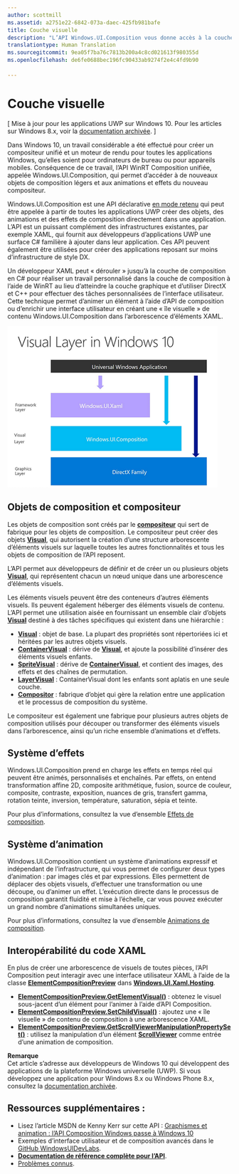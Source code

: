 ```yaml
---
author: scottmill
ms.assetid: a2751e22-6842-073a-daec-425fb981bafe
title: Couche visuelle
description: "L’API Windows.UI.Composition vous donne accès à la couche de composition comprise entre la couche d’infrastructure (XAML) et la couche graphique (DirectX)."
translationtype: Human Translation
ms.sourcegitcommit: 9ea05f7ba76c7813b200a4c8cd021613f980355d
ms.openlocfilehash: de6fe0688bec196fc90433ab9274f2e4c4fd9b90

---
```

# <a name="visual-layer"></a>Couche visuelle

\[ Mise à jour pour les applications UWP sur Windows 10. Pour les articles sur Windows 8.x, voir la [documentation archivée](http://go.microsoft.com/fwlink/p/?linkid=619132). \]

Dans Windows 10, un travail considérable a été effectué pour créer un compositeur unifié et un moteur de rendu pour toutes les applications Windows, qu’elles soient pour ordinateurs de bureau ou pour appareils mobiles. Conséquence de ce travail, l’API WinRT Composition unifiée, appelée Windows.UI.Composition, qui permet d’accéder à de nouveaux objets de composition légers et aux animations et effets du nouveau compositeur.

Windows.UI.Composition est une API déclarative [en mode retenu](https://msdn.microsoft.com/library/windows/desktop/ff684178.aspx) qui peut être appelée à partir de toutes les applications UWP créer des objets, des animations et des effets de composition directement dans une application. L’API est un puissant complément des infrastructures existantes, par exemple XAML, qui fournit aux développeurs d’applications UWP une surface C# familière à ajouter dans leur application. Ces API peuvent également être utilisées pour créer des applications reposant sur moins d’infrastructure de style DX.

Un développeur XAML peut « dérouler » jusqu’à la couche de composition en C# pour réaliser un travail personnalisé dans la couche de composition à l’aide de WinRT au lieu d’atteindre la couche graphique et d’utiliser DirectX et C++ pour effectuer des tâches personnalisées de l’interface utilisateur. Cette technique permet d’animer un élément à l’aide d’API de composition ou d’enrichir une interface utilisateur en créant une « île visuelle » de contenu Windows.UI.Composition dans l’arborescence d’éléments XAML.

![Couche d’infrastructure de l’interface utilisateur : la couche d’infrastructure (Windows.UI.XAML) s’appuie sur la couche visuelle (Windows.UI.Composition) qui repose sur la couche graphique (DirectX).](images/layers-win-ui-composition.png)
## <a name="span-idcompositionobjectsandthecompositorspanspan-idcompositionobjectsandthecompositorspanspan-idcompositionobjectsandthecompositorspancomposition-objects-and-the-compositor"></a><span id="Composition_Objects_and_The_Compositor"></span><span id="composition_objects_and_the_compositor"></span><span id="COMPOSITION_OBJECTS_AND_THE_COMPOSITOR"></span>Objets de composition et compositeur

Les objets de composition sont créés par le [**compositeur**](https://msdn.microsoft.com/library/windows/apps/Dn706789) qui sert de fabrique pour les objets de composition. Le compositeur peut créer des objets [**Visual**](https://msdn.microsoft.com/library/windows/apps/Dn706858), qui autorisent la création d’une structure arborescente d’éléments visuels sur laquelle toutes les autres fonctionnalités et tous les objets de composition de l’API reposent.

L’API permet aux développeurs de définir et de créer un ou plusieurs objets [**Visual**](https://msdn.microsoft.com/library/windows/apps/Dn706858), qui représentent chacun un nœud unique dans une arborescence d’éléments visuels.

Les éléments visuels peuvent être des conteneurs d’autres éléments visuels. Ils peuvent également héberger des éléments visuels de contenu. L’API permet une utilisation aisée en fournissant un ensemble clair d’objets [**Visual**](https://msdn.microsoft.com/library/windows/apps/Dn706858) destiné à des tâches spécifiques qui existent dans une hiérarchie :

-   [**Visual**](https://msdn.microsoft.com/library/windows/apps/Dn706858) : objet de base. La plupart des propriétés sont répertoriées ici et héritées par les autres objets visuels.
-   [**ContainerVisual**](https://msdn.microsoft.com/library/windows/apps/Dn706810) : dérive de [**Visual**](https://msdn.microsoft.com/library/windows/apps/Dn706858), et ajoute la possibilité d’insérer des éléments visuels enfants.
-   [**SpriteVisual**](https://msdn.microsoft.com/library/windows/apps/Mt589433) : dérive de [**ContainerVisual**](https://msdn.microsoft.com/library/windows/apps/Dn706810), et contient des images, des effets et des chaînes de permutation.
-   [**LayerVisual**](https://msdn.microsoft.com/en-us/library/windows/apps/windows.ui.composition.layervisual.aspx) : ContainerVisual dont les enfants sont aplatis en une seule couche.  
-   [**Compositor**](https://msdn.microsoft.com/library/windows/apps/Dn706789) : fabrique d’objet qui gère la relation entre une application et le processus de composition du système.

Le compositeur est également une fabrique pour plusieurs autres objets de composition utilisés pour découper ou transformer des éléments visuels dans l’arborescence, ainsi qu’un riche ensemble d’animations et d’effets.

## <a name="span-ideffectssystemspanspan-ideffectssystemspanspan-ideffectssystemspaneffects-system"></a><span id="Effects_System"></span><span id="effects_system"></span><span id="EFFECTS_SYSTEM"></span>Système d’effets

Windows.UI.Composition prend en charge les effets en temps réel qui peuvent être animés, personnalisés et enchaînés. Par effets, on entend transformation affine 2D, composite arithmétique, fusion, source de couleur, composite, contraste, exposition, nuances de gris, transfert gamma, rotation teinte, inversion, température, saturation, sépia et teinte.

Pour plus d’informations, consultez la vue d’ensemble [Effets de composition](composition-effects.md).

## <a name="span-idanimationsystemspanspan-idanimationsystemspanspan-idanimationsystemspananimation-system"></a><span id="Animation_System"></span><span id="animation_system"></span><span id="ANIMATION_SYSTEM"></span>Système d’animation

Windows.UI.Composition contient un système d’animations expressif et indépendant de l’infrastructure, qui vous permet de configurer deux types d’animation : par images clés et par expressions. Elles permettent de déplacer des objets visuels, d’effectuer une transformation ou une découpe, ou d’animer un effet. L’exécution directe dans le processus de composition garantit fluidité et mise à l’échelle, car vous pouvez exécuter un grand nombre d’animations simultanées uniques.

Pour plus d’informations, consultez la vue d’ensemble [Animations de composition](composition-animation.md).

## <a name="span-idxamlinteroperationspanspan-idxamlinteroperationspanspan-idxamlinteroperationspanxaml-interoperation"></a><span id="XAML_Interoperation"></span><span id="xaml_interoperation"></span><span id="XAML_INTEROPERATION"></span>Interopérabilité du code XAML

En plus de créer une arborescence de visuels de toutes pièces, l’API Composition peut interagir avec une interface utilisateur XAML à l’aide de la classe [**ElementCompositionPreview**](https://msdn.microsoft.com/library/windows/apps/Mt608976) dans [**Windows.UI.Xaml.Hosting**](https://msdn.microsoft.com/library/windows/apps/Hh701908).

- [**ElementCompositionPreview.GetElementVisual()**](https://msdn.microsoft.com/library/windows/apps/windows.ui.xaml.hosting.elementcompositionpreview.getelementvisual) : obtenez le visuel sous-jacent d’un élément pour l’animer à l’aide d’API Composition.
- [**ElementCompositionPreview.SetChildVisual()**](https://msdn.microsoft.com/library/windows/apps/windows.ui.xaml.hosting.elementcompositionpreview.setelementchildvisual) : ajoutez une « île visuelle » de contenu de composition à une arborescence XAML.
- [**ElementCompositionPreview.GetScrollViewerManipulationPropertySet()**](https://msdn.microsoft.com/library/windows/apps/mt608980.aspx) : utilisez la manipulation d’un élément [**ScrollViewer**](https://msdn.microsoft.com/library/windows/apps/windows.ui.xaml.controls.scrollviewer.aspx) comme entrée d’une animation de composition.


**Remarque**  
Cet article s’adresse aux développeurs de Windows 10 qui développent des applications de la plateforme Windows universelle (UWP). Si vous développez une application pour Windows 8.x ou Windows Phone 8.x, consultez la [documentation archivée](http://go.microsoft.com/fwlink/p/?linkid=619132).

 

## <a name="span-idadditionalresourcesspanspan-idadditionalresourcesspanspan-idadditionalresourcesspanadditional-resources"></a><span id="Additional_Resources_"></span><span id="additional_resources_"></span><span id="ADDITIONAL_RESOURCES_"></span>Ressources supplémentaires :

-   Lisez l’article MSDN de Kenny Kerr sur cette API : [Graphismes et animation : l’API Composition Windows passe à Windows 10](https://msdn.microsoft.com/magazine/mt590968)
-   Exemples d’interface utilisateur et de composition avancés dans le [GitHub WindowsUIDevLabs](https://github.com/microsoft/windowsuidevlabs).
-   [**Documentation de référence complète pour l’API**](https://msdn.microsoft.com/library/windows/apps/Dn706878).
-   [Problèmes connus](http://go.microsoft.com/fwlink/?LinkId=823237).

 

 







<!--HONumber=Dec16_HO1-->


